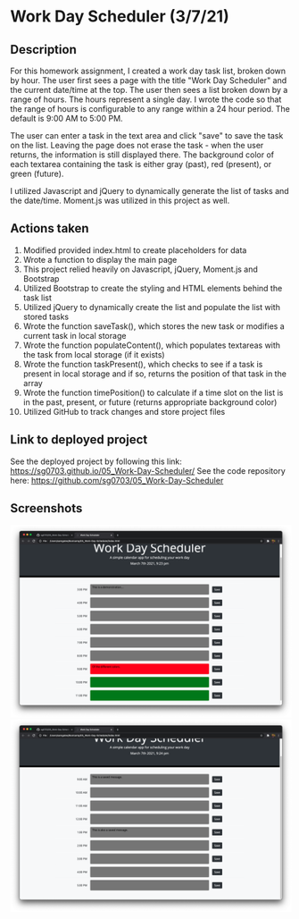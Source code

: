 # Work Day Scheduler (3/7/21)

## Description

For this homework assignment, I created a work day task list, broken down by hour. The user first sees a page with the title "Work Day Scheduler" and the current date/time at the top. The user then sees a list broken down by a range of hours. The hours represent a single day. I wrote the code so that the range of hours is configurable to any range within a 24 hour period. The default is 9:00 AM to 5:00 PM. 

The user can enter a task in the text area and click "save" to save the task on the list. Leaving the page does not erase the task - when the user returns, the information is still displayed there. The background color of each textarea containing the task is either gray (past), red (present), or green (future).

I utilized Javascript and jQuery to dynamically generate the list of tasks and the date/time. Moment.js was utilized in this project as well. 


## Actions taken

1. Modified provided index.html to create placeholders for data
2. Wrote a function to display the main page
3. This project relied heavily on Javascript, jQuery, Moment.js and Bootstrap
4. Utilized Bootstrap to create the styling and HTML elements behind the task list
5. Utilized jQuery to dynamically create the list and populate the list with stored tasks
6. Wrote the function saveTask(), which stores the new task or modifies a current task in local storage
7. Wrote the function populateContent(), which populates textareas with the task from local storage (if it exists)
8. Wrote the function taskPresent(), which checks to see if a task is present in local storage and if so, returns the position of that task in the array
9. Wrote the function timePosition() to calculate if a time slot on the list is in the past, present, or future (returns appropriate background color)
10. Utilized GitHub to track changes and store project files


## Link to deployed project

See the deployed project by following this link: https://sg0703.github.io/05_Work-Day-Scheduler/
See the code repository here: https://github.com/sg0703/05_Work-Day-Scheduler

## Screenshots

![alt text](assets/images/screen1.png)
![alt text](assets/images/screen2.png)